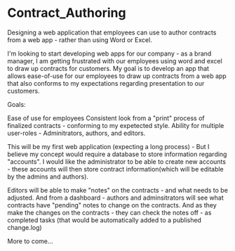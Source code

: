 Contract_Authoring
==================

Designing a web application that employees can use to author contracts from a web app - rather than using Word or Excel.

I'm looking to start developing web apps for our company - as a brand manager, I am getting frustrated with our employees using word and excel to 
draw up contracts for customers.  My goal is to develop an app that allows ease-of-use for our employees to draw up contracts from a web app
that also conforms to my expectations regarding presentation to our customers.

Goals:

Ease of use for employees
Consistent look from a "print" process of finalized contracts - conforming to my expetected style.
Ability for multiple user-roles - Adminitrators, authors, and editors.

This will be my first web application (expecting a long process) - But I believe my concept would require a database to store
information regarding "accounts".  I would like the administrator to be able to create new accounts - these accounts will then store
contract information(which will be editable by the admins and authors).  

Editors will be able to make "notes" on the contracts - and what needs to be adjusted. And from a dashboard - authors and adminsitrators
will see what contracts have "pending" notes to change on the contracts.  And as they make the changes on the contracts - they can check the 
notes off - as completed tasks (that would be automatically added to a published change.log)

More to come...
